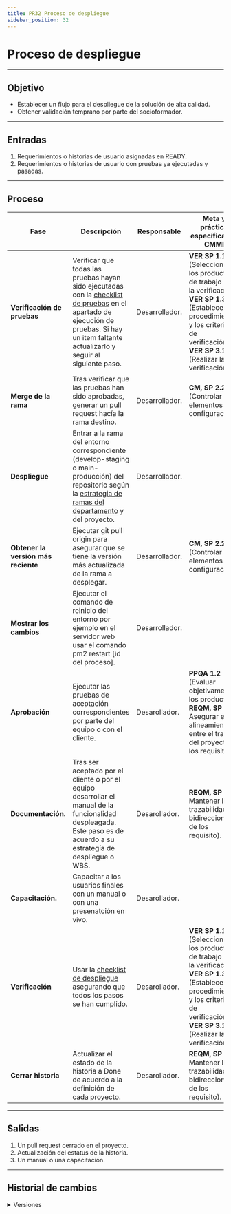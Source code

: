 ```yaml
---
title: PR32 Proceso de despliegue
sidebar_position: 32
---
```


# Proceso de despliegue

---

## Objetivo

- Establecer un flujo para el despliegue de la solución de alta calidad.
- Obtener validación temprano por parte del socioformador.

---

## Entradas

1. Requerimientos o historias de usuario asignadas en READY.
2. Requerimientos o historias de usuario con pruebas ya ejecutadas y pasadas.

---

## Proceso

| Fase                                | Descripción                                                                                                                                                                                                                                                                                                       | Responsable    | Meta y práctica específica del CMMI                                                                                                                                                                    |
| ----------------------------------- | ----------------------------------------------------------------------------------------------------------------------------------------------------------------------------------------------------------------------------------------------------------------------------------------------------------------- | -------------- | ------------------------------------------------------------------------------------------------------------------------------------------------------------------------------------------------------ |
| **Verificación de pruebas**         | Verificar que todas las pruebas hayan sido ejecutadas con la [checklist de pruebas](https://docs.google.com/document/d/1vgbiGV0X7-2gam2kI9x5Da3l594kb4XKfE4BtnfEJ-8/edit?tab=t.0#heading=h.fhau7kjl46pa) en el apartado de ejecución de pruebas. Si hay un item faltante actualizarlo y seguir al siguiente paso. | Desarrollador. | **VER SP 1.1** (Seleccionar los productos de trabajo para la verificación), **VER SP 1.3** (Establecer los procedimientos y los criterios de verificación), **VER SP 3.1** (Realizar la verificación). |
| **Merge de la rama**                | Tras verificar que las pruebas han sido aprobadas, generar un pull request hacía la rama destino.                                                                                                                                                                                                                 | Desarrollador. | **CM, SP 2.2** (Controlar los elementos de configuración).                                                                                                                                             |
| **Despliegue**                      | Entrar a la rama del entorno correspondiente (develop-staging o main-producción) del repositorio según la [estrategia de ramas del departamento](../guias/github/git-branches) y del proyecto.                                                                                                                    | Desarrollador. |                                                                                                                                                                                                        |
| **Obtener la versión más reciente** | Ejecutar git pull origin para asegurar que se tiene la versión más actualizada de la rama a desplegar.                                                                                                                                                                                                            | Desarrollador. | **CM, SP 2.2** (Controlar los elementos de configuración).                                                                                                                                             |
| **Mostrar los cambios**             | Ejecutar el comando de reinicio del entorno por ejemplo en el servidor web usar el comando pm2 restart [id del proceso].                                                                                                                                                                                          | Desarrollador. |                                                                                                                                                                                                        |
| **Aprobación**                      | Ejecutar las pruebas de aceptación correspondientes por parte del equipo o con el cliente.                                                                                                                                                                                                                        | Desarollador.  | **PPQA 1.2** (Evaluar objetivamente los productos). **REQM, SP 1.5** ( Asegurar el alineamiento entre el trabajo del proyecto y los requisitos)                                                        |
| **Documentación.**                  | Tras ser aceptado por el cliente o por el equipo desarrollar el manual de la funcionalidad despleagada. Este paso es de acuerdo a su estrategía de despliegue o WBS.                                                                                                                                              | Desarollador.  | **REQM, SP 1.4** ( Mantener la trazabilidad bidireccional de los requisito).                                                                                                                           |
| **Capacitación.**                   | Capacitar a los usuarios finales con un manual o con una presenatción en vivo.                                                                                                                                                                                                                                    | Desarollador.  |
| **Verificación**                    | Usar la [checklist de despliegue](https://docs.google.com/document/d/1EG-ZbfHgw4n80yBjMSuXoVeoflwsJaIqhdJFRF0B8Z8/edit?tab=t.0#heading=h.fhau7kjl46pa) asegurando que todos los pasos se han cumplido.                                                                                                            | Desarollador.  | **VER SP 1.1** (Seleccionar los productos de trabajo para la verificación), **VER SP 1.3** (Establecer los procedimientos y los criterios de verificación), **VER SP 3.1** (Realizar la verificación). |
| **Cerrar historia**                 | Actualizar el estado de la historia a Done de acuerdo a la definición de cada proyecto.                                                                                                                                                                                                                           | Desarollador.  | **REQM, SP 1.4** ( Mantener la trazabilidad bidireccional de los requisito).                                                                                                                           |

---

## Salidas

1. Un pull request cerrado en el proyecto.
2. Actualización del estatus de la historia.
3. Un manual o una capacitación.

---

## Historial de cambios

<details>
  <summary>Versiones</summary>
| **Tipo de Versión** | **Descripción** | **Fecha**  | **Colaborador** |
| ------------------- | --------------- | ---------- | --------------- |
| **1.0.0** | Creación del proceso | 18/05/2025 | Rommel Pacheco Hernández|
| **1.0.1**       | Correcciones ortográficas y de enlaces                       | 29/05/2025 | Valeria Zúñiga, Nicolas Hood                 |
</details>
